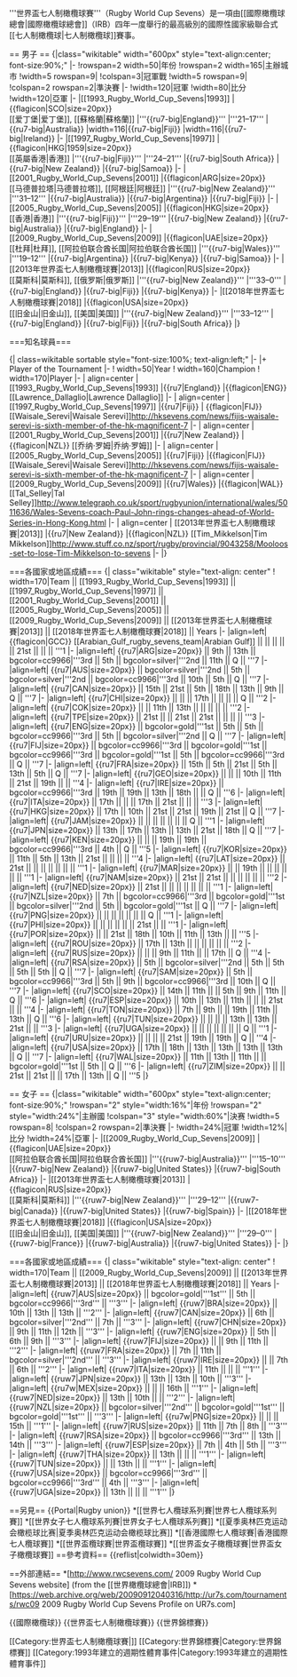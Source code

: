 '''世界盃七人制橄欖球賽'''（Rugby World Cup Sevens）是一項由[[國際橄欖球總會|國際橄欖球總會]]（IRB）四年一度舉行的最高級別的國際性國家級聯合式[[七人制橄欖球|七人制橄欖球]]賽事。

== 男子 ==
{|class="wikitable" width="600px" style="text-align:center; font-size:90%;"
|-
!rowspan=2 width=50|年份
!rowspan=2 width=165|主辦城市
!width=5 rowspan=9|
!colspan=3|冠軍戰
!width=5 rowspan=9|
!colspan=2 rowspan=2|準決賽
|-
!width=120|冠軍
!width=80|比分
!width=120|亞軍
|-
|[[1993_Rugby_World_Cup_Sevens|1993]]
|{{flagicon|SCO|size=20px}}<br> [[爱丁堡|爱丁堡]], [[蘇格蘭|蘇格蘭]]
|'''{{ru7-big|England}}'''
|'''21–17'''
|{{ru7-big|Australia}}
|width=116|{{ru7-big|Fiji}}
|width=116|{{ru7-big|Ireland}}
|-
|[[1997_Rugby_World_Cup_Sevens|1997]]
|{{flagicon|HKG|1959|size=20px}}<br> [[英屬香港|香港]]
|'''{{ru7-big|Fiji}}'''
|'''24–21'''
|{{ru7-big|South Africa}}
|{{ru7-big|New Zealand}}
|{{ru7-big|Samoa}}
|-
|[[2001_Rugby_World_Cup_Sevens|2001]]
|{{flagicon|ARG|size=20px}}<br> [[马德普拉塔|马德普拉塔]], [[阿根廷|阿根廷]]
|'''{{ru7-big|New Zealand}}'''
|'''31–12'''
|{{ru7-big|Australia}}
|{{ru7-big|Argentina}}
|{{ru7-big|Fiji}}
|-
|[[2005_Rugby_World_Cup_Sevens|2005]]
|{{flagicon|HKG|size=20px}}<br> [[香港|香港]]
|'''{{ru7-big|Fiji}}'''
|'''29–19'''
|{{ru7-big|New Zealand}}
|{{ru7-big|Australia}}
|{{ru7-big|England}}
|-
|[[2009_Rugby_World_Cup_Sevens|2009]]
|{{flagicon|UAE|size=20px}}<br>[[杜拜|杜拜]], [[阿拉伯联合酋长国|阿拉伯联合酋长国]]
|'''{{ru7-big|Wales}}'''
|'''19–12'''
|{{ru7-big|Argentina}}
|{{ru7-big|Kenya}}
|{{ru7-big|Samoa}}
|-
|[[2013年世界盃七人制橄欖球賽|2013]]
|{{flagicon|RUS|size=20px}}<br> [[莫斯科|莫斯科]], [[俄罗斯|俄罗斯]]
|'''{{ru7-big|New Zealand}}'''
|'''33–0'''
|{{ru7-big|England}}
|{{ru7-big|Fiji}}
|{{ru7-big|Kenya}}
|-
|[[2018年世界盃七人制橄欖球賽|2018]]
|{{flagicon|USA|size=20px}}<br> [[旧金山|旧金山]], [[美国|美国]]
|'''{{ru7-big|New Zealand}}'''
|'''33–12'''
|{{ru7-big|England}}
|{{ru7-big|Fiji}}
|{{ru7-big|South Africa}}
|}

===知名球員===

{| class=wikitable sortable style="font-size:100%; text-align:left;"
|-
|+ Player of the Tournament
|-
! width=50|Year
! width=160|Champion
! width=170|Player
|-
| align=center | [[1993_Rugby_World_Cup_Sevens|1993]]
|{{ru7|England}}
|{{flagicon|ENG}} [[Lawrence_Dallaglio|Lawrence Dallaglio]]
|-
| align=center | [[1997_Rugby_World_Cup_Sevens|1997]]
|{{ru7|Fiji}}
| {{flagicon|FIJ}} [[Waisale_Serevi|Waisale Serevi]]<ref>http://hksevens.com/news/fijis-waisale-serevi-is-sixth-member-of-the-hk-magnificent-7</ref>
|-
| align=center | [[2001_Rugby_World_Cup_Sevens|2001]]
|{{ru7|New Zealand}}
|{{flagicon|NZL}} [[乔纳·罗姆|乔纳·罗姆]]
|-
| align=center | [[2005_Rugby_World_Cup_Sevens|2005]]
|{{ru7|Fiji}}
|{{flagicon|FIJ}} [[Waisale_Serevi|Waisale Serevi]]<ref>http://hksevens.com/news/fijis-waisale-serevi-is-sixth-member-of-the-hk-magnificent-7</ref>
|-
| align=center | [[2009_Rugby_World_Cup_Sevens|2009]]
|{{ru7|Wales}}
|{{flagicon|WAL}} [[Tal_Selley|Tal Selley]]<ref>http://www.telegraph.co.uk/sport/rugbyunion/international/wales/5011636/Wales-Sevens-coach-Paul-John-rings-changes-ahead-of-World-Series-in-Hong-Kong.html</ref>
|-
| align=center | [[2013年世界盃七人制橄欖球賽|2013]]
|{{ru7|New Zealand}}
|{{flagicon|NZL}} [[Tim_Mikkelson|Tim Mikkelson]]<ref>http://www.stuff.co.nz/sport/rugby/provincial/9043258/Mooloos-set-to-lose-Tim-Mikkelson-to-sevens</ref>
|-
|}


===各國家或地區成績===
{| class="wikitable" style="text-align: center"
! width=170|Team || [[1993_Rugby_World_Cup_Sevens|1993]] || [[1997_Rugby_World_Cup_Sevens|1997]] || [[2001_Rugby_World_Cup_Sevens|2001]] || [[2005_Rugby_World_Cup_Sevens|2005]] || [[2009_Rugby_World_Cup_Sevens|2009]] || [[2013年世界盃七人制橄欖球賽|2013]] || [[2018年世界盃七人制橄欖球賽|2018]] || Years
|-
|align=left| {{flagicon|GCC}} [[Arabian_Gulf_rugby_sevens_team|Arabian Gulf]] ||  ||  ||  ||  || 21st ||  ||  || '''1
|-
|align=left| {{ru7|ARG|size=20px}} || 9th || 13th || bgcolor=cc9966|'''3rd || 5th || bgcolor=silver|'''2nd || 11th || Q || '''7
|-
|align=left| {{ru7|AUS|size=20px}} || bgcolor=silver|'''2nd || 5th || bgcolor=silver|'''2nd || bgcolor=cc9966|'''3rd || 10th || 5th || Q || '''7
|-
|align=left| {{ru7|CAN|size=20px}} || 15th || 21st || 5th || 18th || 13th || 9th || Q || '''7
|-
|align=left| {{ru7|CHI|size=20px}} ||  ||  || 17th ||  ||  ||  || Q || '''2
|-
|align=left| {{ru7|COK|size=20px}} ||  || 11th || 13th ||  ||  ||  ||  || '''2
|-
|align=left| {{ru7|TPE|size=20px}} || 21st ||  || 21st || 21st ||  ||  ||  || '''3
|-
|align=left| {{ru7|ENG|size=20px}} || bgcolor=gold|'''1st || 5th || 5th || bgcolor=cc9966|'''3rd || 5th || bgcolor=silver|'''2nd || Q || '''7
|-
|align=left| {{ru7|FIJ|size=20px}} || bgcolor=cc9966|'''3rd || bgcolor=gold|'''1st || bgcolor=cc9966|'''3rd || bgcolor=gold|'''1st || 5th || bgcolor=cc9966|'''3rd || Q || '''7
|-
|align=left| {{ru7|FRA|size=20px}} || 15th || 5th || 21st || 5th || 13th || 5th || Q || '''7
|-
|align=left| {{ru7|GEO|size=20px}} ||  ||  || 10th || 11th || 21st || 19th ||  || '''4
|-
|align=left| {{ru7|IRE|size=20px}} || bgcolor=cc9966|'''3rd || 19th || 19th || 13th || 18th ||  || Q || '''6
|-
|align=left| {{ru7|ITA|size=20px}} || 17th ||  ||  || 17th || 21st ||  ||  || '''3
|-
|align=left| {{ru7|HKG|size=20px}} || 17th || 10th || 21st || 21st || 19th || 21st || Q || '''7
|-
|align=left| {{ru7|JAM|size=20px}} ||  ||  ||  ||  ||  ||  || Q || '''1
|-
|align=left| {{ru7|JPN|size=20px}} || 13th || 17th || 13th || 13th || 21st || 18th || Q || '''7
|-
|align=left| {{ru7|KEN|size=20px}} ||  ||  || 19th || 19th || bgcolor=cc9966|'''3rd || 4th || Q || '''5
|-
|align=left| {{ru7|KOR|size=20px}} || 11th || 5th || 13th || 21st ||  ||  ||  || '''4
|-
|align=left| {{ru7|LAT|size=20px}} || 21st ||  ||  ||  ||  ||  ||  || '''1
|-
|align=left| {{ru7|MAR|size=20px}} ||  || 19th ||  ||  ||  ||  ||  || '''1
|-
|align=left| {{ru7|NAM|size=20px}} || 21st || 21st ||  ||  ||  ||  ||  || '''2
|-
|align=left| {{ru7|NED|size=20px}} || 21st ||  ||  ||  ||  ||  ||  || '''1
|-
|align=left| {{ru7|NZL|size=20px}} || 7th || bgcolor=cc9966|'''3rd || bgcolor=gold|'''1st || bgcolor=silver|'''2nd || 5th || bgcolor=gold|'''1st || Q || '''7
|-
|align=left| {{ru7|PNG|size=20px}} ||  ||  ||  ||  ||  ||  || Q || '''1
|-
|align=left| {{ru7|PHI|size=20px}} ||  ||   ||   ||   ||   || 21st ||  || '''1
|-
|align=left| {{ru7|POR|size=20px}} ||  || 21st || 18th || 10th || 11th || 13th ||  || '''5
|-
|align=left| {{ru7|ROU|size=20px}} || 17th || 13th ||  ||  ||  ||  ||  || '''2
|-
|align=left| {{ru7|RUS|size=20px}} ||  ||  || 9th || 11th ||  || 17th || Q || '''4
|-
|align=left| {{ru7|RSA|size=20px}} || 5th || bgcolor=silver|'''2nd || 5th || 5th || 5th || 5th || Q || '''7
|-
|align=left| {{ru7|SAM|size=20px}} || 5th || bgcolor=cc9966|'''3rd || 5th || 9th || bgcolor=cc9966|'''3rd || 10th || Q || '''7
|-
|align=left| {{ru7|SCO|size=20px}} || 14th || 11th ||  || 5th || 9th || 11th || Q || '''6
|-
|align=left| {{ru7|ESP|size=20px}} || 10th || 13th || 11th ||  ||  || 21st ||  || '''4
|-
|align=left| {{ru7|TON|size=20px}} || 7th || 9th ||  || 19th || 11th || 13th || Q || '''6
|-
|align=left| {{ru7|TUN|size=20px}} ||  ||  ||  || 13th || 13th || 21st ||  || '''3
|-
|align=left| {{ru7|UGA|size=20px}} ||  ||  ||  ||  ||  ||  || Q || '''1
|-
|align=left| {{ru7|URU|size=20px}} ||  ||  ||  || 21st || 19th || 19th  || Q || '''4
|-
|align=left| {{ru7|USA|size=20px}} || 17th || 18th || 13th || 13th || 13th || 13th || Q || '''7
|-
|align=left| {{ru7|WAL|size=20px}} || 11th || 13th || 11th ||  || bgcolor=gold|'''1st || 5th || Q || '''6
|-
|align=left| {{ru7|ZIM|size=20px}} ||  || 21st || 21st ||  || 17th || 13th || Q || '''5
|}

== 女子 ==
{|class="wikitable" width="600px" style="text-align:center; font-size:90%;"
!rowspan="2" style="width:16%"|年份 
!rowspan="2" style="width:24%"|主辦國 
!colspan="3" style="width:60%"|決赛
!width=5 rowspan=8|
!colspan=2 rowspan=2|準決賽
|-
!width=24%|冠軍 
!width=12%|比分
!width=24%|亞軍
|-
|[[2009_Rugby_World_Cup_Sevens|2009]]
|{{flagicon|UAE|size=20px}}<br> [[阿拉伯联合酋长国|阿拉伯联合酋长国]]
|'''{{ruw7-big|Australia}}'''
|'''15–10'''
|{{ruw7-big|New Zealand}}
|{{ruw7-big|United States}}
|{{ruw7-big|South Africa}}
|-
|[[2013年世界盃七人制橄欖球賽|2013]]
|{{flagicon|RUS|size=20px}}<br> [[莫斯科|莫斯科]]
|'''{{ruw7-big|New Zealand}}'''
|'''29–12'''
|{{ruw7-big|Canada}}
|{{ruw7-big|United States}}
|{{ruw7-big|Spain}}
|-
|[[2018年世界盃七人制橄欖球賽|2018]]
|{{flagicon|USA|size=20px}}<br> [[旧金山|旧金山]], [[美国|美国]]
|'''{{ruw7-big|New Zealand}}'''
|'''29–0'''
|{{ruw7-big|France}}
|{{ruw7-big|Australia}}
|{{ruw7-big|United States}}
|-
|}

===各國家或地區成績===
{| class="wikitable" style="text-align: center"
! width=170|Team || [[2009_Rugby_World_Cup_Sevens|2009]] || [[2013年世界盃七人制橄欖球賽|2013]] || [[2018年世界盃七人制橄欖球賽|2018]] || Years
|-
|align=left| {{ruw7|AUS|size=20px}} || bgcolor=gold|'''1st''' || 5th || bgcolor=cc9966|'''3rd''' || '''3'''
|-
|align=left| {{ruw7|BRA|size=20px}} || 10th || 13th || 13th || '''2'''
|-
|align=left| {{ruw7|CAN|size=20px}} || 6th || bgcolor=silver|'''2nd''' || 7th || '''3'''
|-
|align=left| {{ruw7|CHN|size=20px}} || 9th || 11th || 12th || '''3'''
|-
|align=left| {{ruw7|ENG|size=20px}} || 5th || 6th || 9th || '''3'''
|-
|align=left| {{ruw7|FIJ|size=20px}} ||  || 9th || 11th || '''2'''
|-
|align=left| {{ruw7|FRA|size=20px}} || 7th || 11th || bgcolor=silver|'''2nd''' || '''3'''
|-
|align=left| {{ruw7|IRE|size=20px}} ||  || 7th || 6th || '''2'''
|-
|align=left| {{ruw7|ITA|size=20px}} || 11th ||  ||  || '''1'''
|-
|align=left| {{ruw7|JPN|size=20px}} || 13th || 13th || 10th || '''3'''
|-
|align=left| {{ru7w|MEX|size=20px}} || || || 16th || '''1'''
|-
|align=left| {{ruw7|NED|size=20px}} || 13th || 10th ||  || '''2'''
|-
|align=left| {{ruw7|NZL|size=20px}} || bgcolor=silver|'''2nd''' || bgcolor=gold|'''1st''' || bgcolor=gold|'''1st''' || '''3'''
|-
|align=left| {{ru7w|PNG|size=20px}} || || || 15th || '''1'''
|-
|align=left| {{ruw7|RUS|size=20px}} || 11th || 7th || 8th || '''3'''
|-
|align=left| {{ruw7|RSA|size=20px}} || bgcolor=cc9966|'''3rd''' || 13th || 14th || '''3'''
|-
|align=left| {{ruw7|ESP|size=20px}} || 7th || 4th || 5th || '''3'''
|-
|align=left| {{ruw7|THA|size=20px}} || 13th ||  ||  || '''1'''
|-
|align=left| {{ruw7|TUN|size=20px}} ||  || 13th ||  || '''1'''
|-
|align=left| {{ruw7|USA|size=20px}} || bgcolor=cc9966|'''3rd''' || bgcolor=cc9966|'''3rd''' || 4th || '''3'''
|-
|align=left| {{ruw7|UGA|size=20px}} || 13th ||  ||  || '''1'''
|}

==另見==
{{Portal|Rugby union}}
*[[世界七人欖球系列賽|世界七人欖球系列賽]]
*[[世界女子七人欖球系列賽|世界女子七人欖球系列賽]]
*[[夏季奥林匹克运动会橄榄球比赛|夏季奥林匹克运动会橄榄球比赛]]
*[[香港國際七人欖球賽|香港國際七人欖球賽]]
*[[世界盃欖球賽|世界盃欖球賽]]
*[[世界盃女子橄欖球賽|世界盃女子橄欖球賽]]
==參考資料==
{{reflist|colwidth=30em}}

==外部連結==
*[http://www.rwcsevens.com/ 2009 Rugby World Cup Sevens website] (from the [[世界橄欖球總會|IRB]])
*[https://web.archive.org/web/20090912040316/http://ur7s.com/tournaments/rwc09 2009 Rugby World Cup Sevens Profile on UR7s.com]

{{國際橄欖球}}
{{世界盃七人制橄欖球賽}}
{{世界錦標賽}}

[[Category:世界盃七人制橄欖球賽|]]
[[Category:世界錦標賽|Category:世界錦標賽]]
[[Category:1993年建立的週期性體育事件|Category:1993年建立的週期性體育事件]]